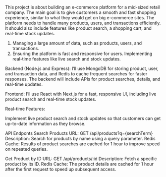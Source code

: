 This project is about building an e-commerce platform for a mid-sized retail company. The main goal is to give customers a smooth and fast shopping experience, similar to what they would get on big e-commerce sites. The platform needs to handle many products, users, and transactions efficiently. It should also include features like product search, a shopping cart, and real-time stock updates.

1. Managing a large amount of data, such as products, users, and transactions.
2. Ensuring the platform is fast and responsive for users.
   Implementing real-time features like live search and stock updates.

Backend (Node.js and Express):
I’ll use MongoDB for storing product, user, and transaction data, and Redis to cache frequent searches for faster responses. The backend will include APIs for product searches, details, and real-time updates.

Frontend:
I’ll use React with Next.js for a fast, responsive UI, including live product search and real-time stock updates.

Real-time Features:

Implement live product search and stock updates so that customers can get up-to-date information as they browse.

API Endponts
Search Products
URL: GET /api/products?q={searchTerm}
Description: Search for products by name using a query parameter.
Redis Cache: Results of product searches are cached for 1 hour to improve speed on repeated queries.

Get Product by ID
URL: GET /api/products/:id
Description: Fetch a specific product by its ID.
Redis Cache: The product details are cached for 1 hour after the first request to speed up subsequent access.
